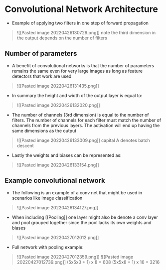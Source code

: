 # Convolutional Network Architecture
- Example of applying two filters in one step of forward propagation

>![[Pasted image 20220426130729.png]]
note the third dimension in the output depends on the number of filters

## Number of parameters
- A benefit of convolutional networks is that the number of parameters remains the same even for very large images as long as feature detectors that work are used

>![[Pasted image 20220426131435.png]]

- In summary the height and width of the output layer is equal to: 

>![[Pasted image 20220426132020.png]]

- The number of channels (3rd dimension) is equal to the number of filters. The number of channels for each filter must match the number of channels from the previous layers. The activation will end up having the same dimensions as the output 

>![[Pasted image 20220426133009.png]]
capital A denotes batch descent 

- Lastly the weights and biases can be represented as: 

>![[Pasted image 20220426133154.png]]


## Example convolutional network
- The following is an example of a conv net that might be used in scenarios like image classification

>![[Pasted image 20220426134127.png]]

- When including [[Pooling]] one layer might also be denote a conv layer and pool grouped together since the pool lacks its own weights and biases 

>![[Pasted image 20220427012012.png]]

- Full network with pooling example:

>![[Pasted image 20220427012359.png]]
>![[Pasted image 20220427012739.png]]
>(5x5x3 + 1) x 8 = 608
>(5x5x8 + 1) x 16 = 3216


